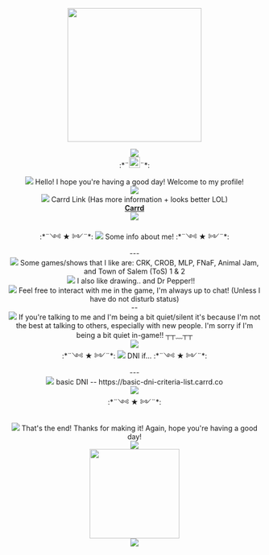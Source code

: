 <div style="align: center;">
<p align="center">
<img src="https://cdna.artstation.com/p/assets/images/images/015/690/214/original/daniel-gianino-fairy-forest1.gif?1549276717&dl=1" style="width: 266px;">
</p>
	<p align="center">
		<img src="https://64.media.tumblr.com/20df0aad45340ef668601aa1b40178f5/423d3293741dba1e-0f/s400x600/a026613aa86931924b6b68472ae5770643f93ea3.gifv">
		<br>:*¨<img src="https://win98icons.alexmeub.com/icons/png/computer_explorer-3.png" style="width: 22px;">¨*:</p>
	<p align="center">
	<img src="https://win98icons.alexmeub.com/icons/png/msg_information-2.png"> Hello! I hope you're having a good day!</font> Welcome to my profile! <br> 
		<img src="https://64.media.tumblr.com/20df0aad45340ef668601aa1b40178f5/423d3293741dba1e-0f/s400x600/a026613aa86931924b6b68472ae5770643f93ea3.gifv"><br>
	<img src="https://win98icons.alexmeub.com/icons/png/msg_information-2.png"> Carrd Link (Has more information + looks better LOL) <br> <a href="https://anxxcid-nvoewidfnb.crd.co/#(https://anxxcidd.carrd.co/#)"><strong>Carrd</strong></a><br>
	<img src="https://64.media.tumblr.com/20df0aad45340ef668601aa1b40178f5/423d3293741dba1e-0f/s400x600/a026613aa86931924b6b68472ae5770643f93ea3.gifv"><br>
  <br>
	:*¨༺ ★ ༻¨*:  <img src="https://win98icons.alexmeub.com/icons/png/msg_information-2.png"> Some info about me! :*¨༺ ★ ༻¨*:<br>
	---<br>
	<img src="https://win98icons.alexmeub.com/icons/png/directory_open_file_mydocs_small-1.png"> Some games/shows that I like are: CRK, CROB, MLP, FNaF, Animal Jam, and Town of Salem (ToS) 1 & 2<br>
	<img src="https://win98icons.alexmeub.com/icons/png/directory_open_cabinet-0.png"> I also like drawing.. and Dr Pepper!! <img src="https://www.italiangourmetuk.co.uk/cdn/shop/products/DP_Regular_12oz_Can_Wet.png?v=1680179164&width=480" style="width: 10px;"> <br>
	<img src="https://win98icons.alexmeub.com/icons/png/check-1.png"> Feel free to interact with me in the game, I'm always up to chat! (Unless I have do not disturb status)<br>
	--<br>
	<img src="https://win98icons.alexmeub.com/icons/png/msg_information-2.png"> If you're talking to me and I'm being a bit quiet/silent it's because I'm not the best at talking to others, especially with new people. I'm sorry if I'm being a bit quiet in-game!! ┬┬﹏┬┬<br>
	<img src="https://64.media.tumblr.com/20df0aad45340ef668601aa1b40178f5/423d3293741dba1e-0f/s400x600/a026613aa86931924b6b68472ae5770643f93ea3.gifv">
	<br>
	:*¨༺ ★ ༻¨*:  <img src="https://win98icons.alexmeub.com/icons/png/media_player_stream_no.png"> DNI if... :*¨༺ ★ ༻¨*:<br>
	---<br>
	<img src="https://win98icons.alexmeub.com/icons/png/directory_open_file_mydocs_small-1.png"> basic DNI -- https://basic-dni-criteria-list.carrd.co
<br>
	<img src="https://64.media.tumblr.com/20df0aad45340ef668601aa1b40178f5/423d3293741dba1e-0f/s400x600/a026613aa86931924b6b68472ae5770643f93ea3.gifv">
	<br>:*¨༺ ★ ༻¨*:<br>
	<br>
	<img src="https://win98icons.alexmeub.com/icons/png/winrep-0.png"> That's the end! Thanks for making it! Again, hope you're having a good day!<br>
	<img src="https://64.media.tumblr.com/20df0aad45340ef668601aa1b40178f5/423d3293741dba1e-0f/s400x600/a026613aa86931924b6b68472ae5770643f93ea3.gifv">
	<br>
	<img src="https://64.media.tumblr.com/af8dc0552e6e5dfaf57f146c5db0c057/b73562a08fe87377-d0/s640x960/d47854ba6940a89b66ca495b828f13d6db7caa60.gif" style="width: 178px;"><br>
	<img src="https://win98icons.alexmeub.com/icons/png/windows_title-1.png"><span style="background-color: rgb(184, 204, 228);"><span style="color: rgb(49, 133, 155);"><br>
</div>
